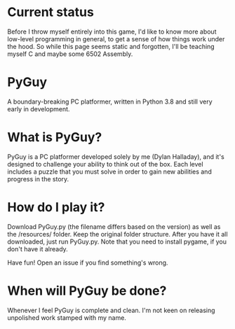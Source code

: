 # Current status
Before I throw myself entirely into this game, I'd like to know more about low-level programming in general, to get a sense of how things work under the hood. So while this page seems static and forgotten, I'll be teaching myself C and maybe some 6502 Assembly.

# PyGuy
A boundary-breaking PC platformer, written in Python 3.8 and still very early in development.

# What is PyGuy?
PyGuy is a PC platformer developed solely by me (Dylan Halladay), and it's designed to challenge your ability to think out of the box. Each level includes a puzzle that you must solve in order to gain new abilities and progress in the story.

# How do I play it?
Download PyGuy.py (the filename differs based on the version) as well as the /resources/ folder. Keep the original folder structure. After you have it all downloaded, just run PyGuy.py. Note that you need to install pygame, if you don't have it already.

Have fun! Open an issue if you find something's wrong.

# When will PyGuy be done?
Whenever I feel PyGuy is complete and clean. I'm not keen on releasing unpolished work stamped with my name.

